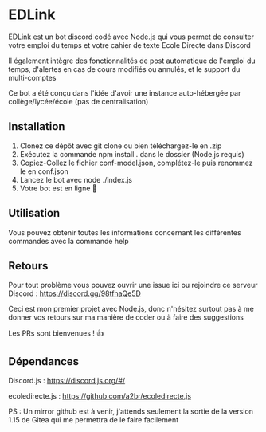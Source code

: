 # EDLink

EDLink est un bot discord codé avec Node.js qui vous permet de consulter votre emploi du temps  et votre cahier de texte Ecole Directe dans Discord

Il également intègre des fonctionnalités de post automatique de l'emploi du temps, d'alertes en cas de cours modifiés ou annulés, et le support du multi-comptes

Ce bot a été conçu dans l'idée d'avoir une instance auto-hébergée par collège/lycée/école (pas de centralisation)

## Installation

1. Clonez ce dépôt avec git clone ou bien téléchargez-le en .zip
2. Exécutez la commande npm install . dans le dossier (Node.js requis)
3. Copiez-Collez le fichier conf-model.json, complétez-le puis renommez le en conf.json
4. Lancez le bot avec node ./index.js
5. Votre bot est en ligne 🥳

## Utilisation

Vous pouvez obtenir toutes les informations concernant les différentes commandes avec la commande help

## Retours

Pour tout problème vous pouvez ouvrir une issue ici ou rejoindre ce serveur  Discord : https://discord.gg/98tfhaQe5D

Ceci est mon premier projet avec Node.js, donc n'hésitez surtout pas à me donner vos retours sur ma manière de coder ou à faire des suggestions

Les PRs sont bienvenues ! 👍

## Dépendances

Discord.js : https://discord.js.org/#/

ecoledirecte.js : https://github.com/a2br/ecoledirecte.js

PS : Un mirror github est à venir, j'attends seulement la sortie de la version 1.15 de Gitea qui me permettra de le faire facilement
